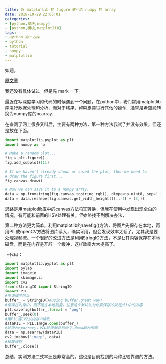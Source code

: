 ```yaml
---
title: 将 matplotlib 的 figure 转化为 numpy 的 array
date: 2018-10-29 22:05:01
categories:
- [python,模块,numpy]
- [python,模块,matplotlib]
tags:
- python 第三方库
- python
- tutorial
- numpy
- matplotlib
---
```

如题。

<!-- more -->

[原文章](https://blog.csdn.net/aa846555831/article/details/52372884)


我还没有具体试过，但是先 mark 一下。

最近在写深度学习的代码的时候遇到一个问题，在python中，我们常用matplotlib库进行数据处理和分析，而对于结果，如果想要进行其他的操作，通常是希望能转换为numpy库的ndarray.

在查阅了网上很多资料后，主要有两种方法，第一种方法我试了并没有效果，但还是放在下面。

```python
import matplotlib.pyplot as plt
import numpy as np

# Make a random plot...
fig = plt.figure()
fig.add_subplot(111)

# If we haven't already shown or saved the plot, then we need to
# draw the figure first...
fig.canvas.draw()

# Now we can save it to a numpy array.
data = np.fromstring(fig.canvas.tostring_rgb(), dtype=np.uint8, sep='')
data = data.reshape(fig.canvas.get_width_height()[::-1] + (3,))
```

思路是用matplotlib库中的canvas方法将其转换，但我在使用中发现出现全白的情况，有可能和前面的HSV处理有关，但始终找不到解决办法，

第二种方法更为简单，利用matplotlib的savefig()方法，将图片先保存在本地，再用PIL或openCV方法将图片读入，确实可用，但会发现效率太低了，尤其我是要处理视频流。一个很好的改进方法是利用StringIO方法，不是让其内容保存在本地磁盘，而是在内存是开辟一个缓冲，这样效率大大提高了。

上代码：

```python
import matplotlib.pyplot as plt
import pylab
import imageio
import skimage.io
import cv2
from cStringIO import StringIO
import PIL
#申请缓冲地址
buffer_ = StringIO()#using buffer,great way!
#保存在内存中，而不是在本地磁盘，注意这个默认认为你要保存的就是plt中的内容
plt.savefig(buffer_,format = 'png')
buffer_.seek(0)
#用PIL或CV2从内存中读取
dataPIL = PIL.Image.open(buffer_)
#转换为nparrary，PIL转换就非常快了,data即为所需
data = np.asarray(dataPIL)
cv2.imshow('image', data)
#释放缓存    
buffer_.close()
```

总结，实测方法二效率还是非常高的。这也是目前找到的两种比较靠谱的方法。